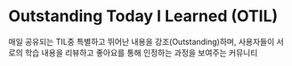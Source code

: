 # Outstanding Today I Learned (OTIL)
매일 공유되는 TIL중 특별하고 뛰어난 내용을 강조(Outstanding)하며, 사용자들이 서로의 학습 내용을 리뷰하고 좋아요를 통해 인정하는 과정을 보여주는 커뮤니티
